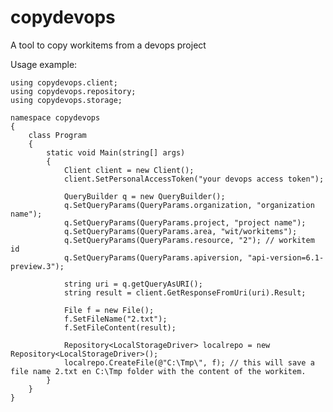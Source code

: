 # copydevops
A tool to copy workitems from a devops project

Usage example: 

    using copydevops.client; 
    using copydevops.repository;
    using copydevops.storage;

    namespace copydevops
    {
        class Program
        {
            static void Main(string[] args)
            {
                Client client = new Client(); 
                client.SetPersonalAccessToken("your devops access token");

                QueryBuilder q = new QueryBuilder();
                q.SetQueryParams(QueryParams.organization, "organization name");
                q.SetQueryParams(QueryParams.project, "project name");
                q.SetQueryParams(QueryParams.area, "wit/workitems");
                q.SetQueryParams(QueryParams.resource, "2"); // workitem id
                q.SetQueryParams(QueryParams.apiversion, "api-version=6.1-preview.3");

                string uri = q.getQueryAsURI();
                string result = client.GetResponseFromUri(uri).Result;

                File f = new File();
                f.SetFileName("2.txt");
                f.SetFileContent(result);

                Repository<LocalStorageDriver> localrepo = new Repository<LocalStorageDriver>();
                localrepo.CreateFile(@"C:\Tmp\", f); // this will save a file name 2.txt en C:\Tmp folder with the content of the workitem. 
            }
        }
    }

